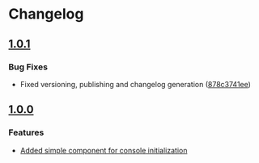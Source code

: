 # Changelog

## [1.0.1](https://github.com/espressif/esp-protocols/commits/console_simple_init-v1.0.1)

### Bug Fixes

- Fixed versioning, publishing and changelog generation ([878c3741ee](https://github.com/espressif/esp-protocols/commit/878c3741ee))

## [1.0.0](https://github.com/espressif/esp-protocols/commits/console_simple_init-v1.0.0)


### Features

- [Added simple component for console initialization](https://github.com/espressif/esp-protocols/commit/1ac4e4177128a7b7188babd47d0e2bfa6bbb2517)
